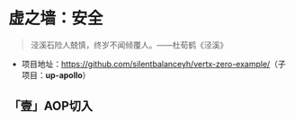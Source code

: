 # 虚之墙：安全

>  泾溪石险人兢慎，终岁不闻倾覆人。——杜荀鹤《泾溪》

* 项目地址：<https://github.com/silentbalanceyh/vertx-zero-example/>（子项目：**up-apollo**）

##  「壹」AOP切入


